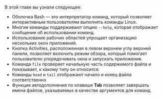 В этой главе вы узнали следующее:

* Оболочка Bash — это интерпретатор команд, который позволяет интерактивным пользователям выполнять команды Linux.
* Многие команды поддерживают опцию `--help`, которая отображает сообщение об использовании команд.
* Использование рабочих областей упрощает организацию нескольких окон приложений.
* Кнопка Activities, расположенная в левом верхнем углу верхней панели, позволяет включить режим обзора, который помогает пользователю упорядочивать окна и запускать приложения.
* Команда `file` проверяет начальную часть содержимого файла и показывает, к какому типу он относится.
* Команды `head` и `tail` отображают начало и конец файла соответственно
* Функция автодополнения по клавише **Tab** позволяет завершать имена файлов, указываемых в качестве аргументов для команд.